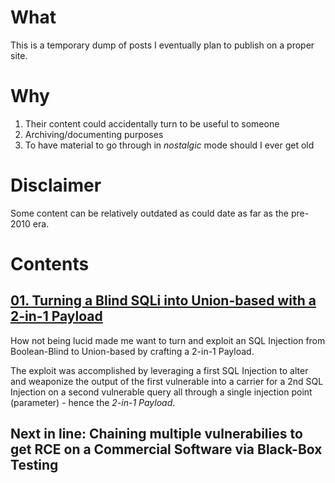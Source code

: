 # What 
This is a temporary dump of posts I eventually plan to publish on a proper site. 

# Why
1. Their content could accidentally turn to be useful to someone
2. Archiving/documenting purposes
3. To have material to go through in *nostalgic* mode should I ever get old

# Disclaimer
Some content can be relatively outdated as could date as far as the pre-2010 era.

# Contents

## [01. Turning a Blind SQLi into Union-based with a 2-in-1 Payload](https://github.com/gosirys/Posts/blob/master/Turning-a-Blind-SQLi-into-Union-based-with-a-2-in-1-Payload.md)
How not being lucid made me want to turn and exploit an SQL Injection from Boolean-Blind to Union-based by crafting a 2-in-1 Payload.
 
The exploit was accomplished by leveraging a first SQL Injection to alter and weaponize the output of the first vulnerable into a carrier for a 2nd SQL Injection on a second vulnerable query all through a single injection point (parameter) - hence the *2-in-1 Payload*.

## Next in line: Chaining multiple vulnerabilies to get RCE on a Commercial Software via Black-Box Testing
